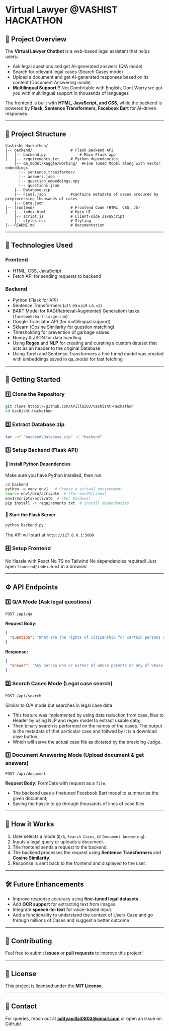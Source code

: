 # Virtual Lawyer @VASHIST HACKATHON

## 📌 Project Overview

The **Virtual Lawyer Chatbot** is a web-based legal assistant that helps users:

- Ask legal questions and get AI-generated answers (Q/A mode)
- Search for relevant legal cases (Search Cases mode)
- Upload a document and get AI-generated responses based on its content (Document Answering mode)
- **Multilingual Support**!!! Not Comfirtable with English, Dont Worry we got you with multilingual support in thousands of languages

The frontend is built with **HTML, JavaScript, and CSS**, while the backend is powered by **Flask, Sentence Transformers, Facebook Bart** for AI-driven responses.

---

## 📂 Project Structure

```plaintext
Vashisht-Hackathon/
│-- backend/                 # Flask Backend API
│   │-- backend.py               # Main Flask app
│   │-- requirements.txt     # Python dependencies
    │-- qa_model/kaggle/working/  #Fine Tuned Model along with vector embeddings
      |-- sentence_transformer/
      |-- answers.json
      |-- question_embeddings.npy
      |-- questions.json
    |-- Database.zip 
    |-- Final.json           #contains metadata of cases procured by preprocessing thousands of cases
    |-- Data.json              
│-- frontend/                # Frontend Code (HTML, CSS, JS)
│   │-- index.html           # Main UI
    │-- script.js            # Client-side JavaScript
    │-- styles.css           # Styling
│-- README.md                # Documentation
```

---

## 🔧 Technologies Used

### **Frontend**

- HTML, CSS, JavaScript
- Fetch API for sending requests to backend

### **Backend**

- Python (Flask for API)
- Sentence Transformers (`all-MiniLM-L6-v2`)
- BART Model for RAG(Retrieval-Augmented Generation) tasks (`facebook/bart-large-cnn`)
- Google Translator API (for multilingual support)
- Sklearn (Cosine Similarity for question matching)
- Thresholding for prevention of garbage values.
- Numpy & JSON for data handling
- Using **Regex** and **NLP** for creating and curating a custom dataset that acts as an header to the original Database
- Using Torch and Sentence Transformers a fine tuned model was created with embeddings saved in qa_model for fast fetching 

---

## 🚀 Getting Started

### **1️⃣ Clone the Repository**

```bash
git clone https://github.com/APillai03/Vashisht-Hackathon
cd Vashisht-Hackathon
```
### **2️⃣ Extract Database.zip**
```bash
tar -xf "backend\Database.zip" -C "backend"
```

### **3️⃣ Setup Backend (Flask API)**

#### **🔹 Install Python Dependencies**

Make sure you have Python installed, then run:

```bash
cd backend
python -m venv env1   # Create a virtual environment
source env1/bin/activate  # (For macOS/Linux)
env1\Scripts\activate  # (For Windows)
pip install -r requirements.txt  # Install dependencies
```


#### **🔹 Start the Flask Server**

```bash
python backend.py
```

The API will start at `http://127.0.0.1:5000`

### **4️⃣ Setup Frontend**

No Hassle with React No TS no Tailwind No dependencies required! Just open `frontend/index.html` in a browser.


---

## ⚙️ API Endpoints

### **1️⃣ Q/A Mode** (Ask legal questions)

```http
POST /api/qa
```

**Request Body:**

```json
{
  "question": "What are the rights of citizenship for certain persons of Indian origin residing outside India?"
}
```

**Response:**

```json
{
  "answer": "Any person who or either of whose parents or any of whose grand-parents was born in India as defined in the Government of India Act, 1935, and who is ordinarily residing in any country outside India as so defined shall be deemed to be a citizen of India if he has been registered as a citizen of India by the diplomatic or consular representative of India in the country where he is residing."
}
```

### **2️⃣ Search Cases Mode** (Legal case search)

```http
POST /api/search
```

Similar to Q/A mode but searches in legal case data.
- This feature was implemented by using data reduction from case_files to Header by using NLP and regex model to extract usable data; 
- Then binary search is performed on the names of the cases. The output is the metadata of that particular case and follwed by it is a download case button; 
- Which will serve the actual case file as dictated by the presiding Judge. 

### **3️⃣ Document Answering Mode** (Upload document & get answers)

```http
POST /api/document
```

**Request Body:** FormData with request as a `file`. 
- The backend uses a finetuned Facebook Bart model to summarize the given document;
- Saving the hassle to go through thousands of lines of case files

---

## 📌 How it Works

1. User selects a mode (`Q/A`, `Search Cases`, or `Document Answering`).
2. Inputs a legal query or uploads a document.
3. The frontend sends a request to the backend.
4. The backend processes the request using **Sentence Transformers** and **Cosine Similarity**.
5. Response is sent back to the frontend and displayed to the user.

---

## 🛠 Future Enhancements

- Improve response accuracy using **fine-tuned legal datasets**.
- Add **OCR support** for extracting text from images.
- Integrate **speech-to-text** for voice-based input.
- Add a functionality to understand the context of Users Case and go through millions of Cases and suggest a better outcome

---

## 🤝 Contributing

Feel free to submit **issues** or **pull requests** to improve this project!

---

## 📜 License

This project is licensed under the **MIT License**.

---

## 📧 Contact

For queries, reach out at [**adityapillai0803@gmail.com**](mailto\:adityapillai0803@gmail.com) or open an issue on GitHub!

